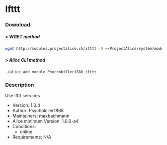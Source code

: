# Ifttt

### Download

##### > WGET method
```bash
wget http://modules.projectalice.ch/ifttt -O ~/ProjectAlice/system/moduleInstallTickets/Ifttt.install
```

##### > Alice CLI method
```bash
./alice add module Psychokiller1888 ifttt
```

### Description
Use ifttt services

- Version: 1.0.4
- Author: Psychokiller1888
- Maintainers: maxbachmann
- Alice minimum Version: 1.0.0-a4
- Conditions:
  - online
- Requirements: N/A
